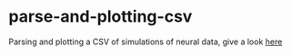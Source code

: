 # parse-and-plotting-csv
Parsing and plotting a CSV of simulations of neural data, give a look [here](https://simulations-plotter-app-epkw2t8vpkwmaj3pqvtwjp.streamlit.app/)
